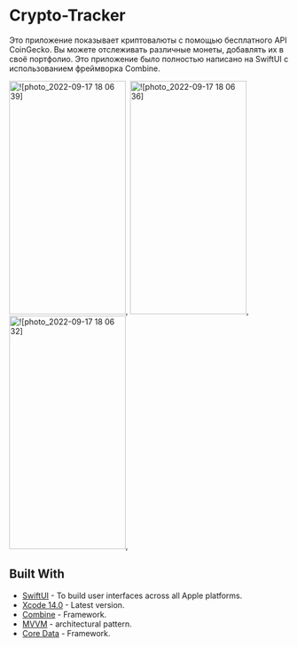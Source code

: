 # Crypto-Tracker

Это приложение показывает криптовалюты с помощью бесплатного API CoinGecko. Вы можете отслеживать различные монеты,
добавлять их в своё портфолио.
Это приложение было полностью написано на SwiftUI с использованием фреймворка Combine.

<img alt="![photo_2022-09-17 18 06 39]" src ="https://user-images.githubusercontent.com/54499958/190863743-befb4e86-9ea8-4bbe-b99a-bb2c579df1e8.jpeg" height="420" width="210">,
<img alt="![photo_2022-09-17 18 06 36]" src="https://user-images.githubusercontent.com/54499958/190863998-414a75c3-4870-471a-9924-40e86c7f93b9.jpeg"
 height="420" width="210">,
<img alt="![photo_2022-09-17 18 06 32]" src="https://user-images.githubusercontent.com/54499958/190864064-44130213-1a4a-4328-8f40-6c84151a0b76.jpeg"
 height="420" width="210">,

## Built With

* [SwiftUI](https://developer.apple.com/xcode/swiftui/) - To build user interfaces across all Apple platforms.
* [Xcode 14.0](https://developer.apple.com/documentation/xcode-release-notes/xcode-14-release-notes) - Latest version.
* [Combine](https://developer.apple.com/documentation/combine/) - Framework.
* [MVVM](https://en.wikipedia.org/wiki/Model%E2%80%93view%E2%80%93viewmodel) - architectural pattern.
* [Core Data](https://developer.apple.com/documentation/coredata/) - Framework.
